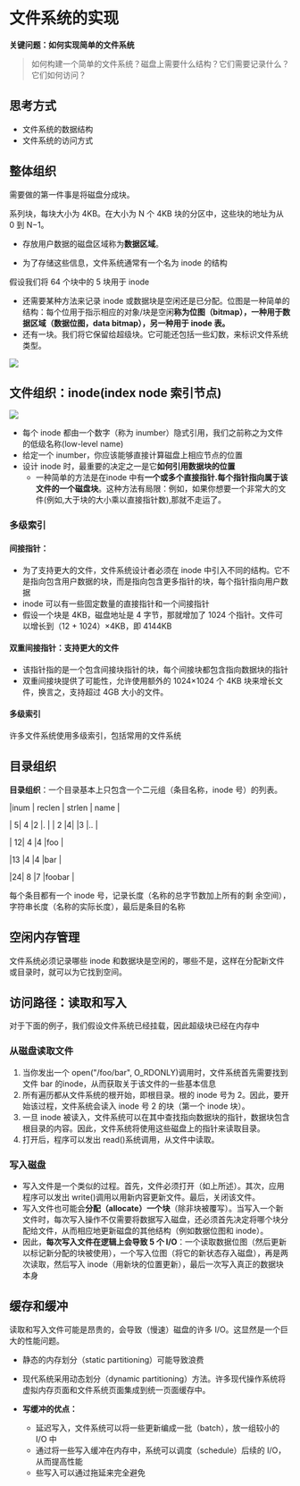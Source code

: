 # 文件系统的实现

**关键问题：如何实现简单的文件系统**

> 如何构建一个简单的文件系统？磁盘上需要什么结构？它们需要记录什么？它们如何访问？

## 思考方式

- 文件系统的数据结构
- 文件系统的访问方式



## 整体组织

需要做的第一件事是将磁盘分成块。

系列块，每块大小为 4KB。在大小为 N 个 4KB 块的分区中，这些块的地址为从 0 到 N−1。

- 存放用户数据的磁盘区域称为**数据区域**。

- 为了存储这些信息，文件系统通常有一个名为 inode 的结构

假设我们将 64 个块中的 5 块用于 inode

- 还需要某种方法来记录 inode 或数据块是空闲还是已分配。位图是一种简单的结构：每个位用于指示相应的对象/块是空闲**称为位图（bitmap），一种用于数据区域（数据位图，data bitmap），另一种用于 inode 表。**
- 还有一块。我们将它保留给超级块。它可能还包括一些幻数，来标识文件系统类型。

<img src="https://picture-house.oss-cn-beijing.aliyuncs.com/notes/2022-04-17_10-56-30.png" style="zoom:100%;" />



## 文件组织：inode(index node 索引节点)

![](https://picture-house.oss-cn-beijing.aliyuncs.com/notes/2022-04-17_10-58-54.png)

- 每个 inode 都由一个数字（称为 inumber）隐式引用，我们之前称之为文件的低级名称(low-level name)
- 给定一个 inumber，你应该能够直接计算磁盘上相应节点的位置
- 设计 inode 时，最重要的决定之一是它**如何引用数据块的位置**
  - 一种简单的方法是在inode 中有**一个或多个直接指针.每个指针指向属于该文件的一个磁盘块**。这种方法有局限：例如，如果你想要一个非常大的文件(例如,大于块的大小乘以直接指针数),那就不走运了。

### 多级索引

#### **间接指针：**

- 为了支持更大的文件，文件系统设计者必须在 inode 中引入不同的结构。它不是指向包含用户数据的块，而是指向包含更多指针的块，每个指针指向用户数据
- inode 可以有一些固定数量的直接指针和一个间接指针
- 假设一个块是 4KB，磁盘地址是 4 字节，那就增加了 1024 个指针。文件可以增长到（12 + 1024）×4KB，即 4144KB

#### 双重间接指针：支持更大的文件

- 该指针指的是一个包含间接块指针的块，每个间接块都包含指向数据块的指针
- 双重间接块提供了可能性，允许使用额外的 1024×1024 个 4KB 块来增长文件，换言之，支持超过 4GB 大小的文件。

#### 多级索引

许多文件系统使用多级索引，包括常用的文件系统



## 目录组织

**目录组织**：一个目录基本上只包含一个二元组（条目名称，inode 号）的列表。

|inum | reclen | strlen | name |

| 5| 4 |2 |. |
| 2 |4| |3 |.. |

| 12| 4 |4 |foo |

 |13 |4 |4 |bar |

 |24| 8 |7 |foobar |

每个条目都有一个 inode 号，记录长度（名称的总字节数加上所有的剩
 余空间），字符串长度（名称的实际长度），最后是条目的名称



## 空闲内存管理

文件系统必须记录哪些 inode 和数据块是空闲的，哪些不是，这样在分配新文件或目录时，就可以为它找到空间。



## 访问路径：读取和写入

对于下面的例子，我们假设文件系统已经挂载，因此超级块已经在内存中



### 从磁盘读取文件

1. 当你发出一个 open("/foo/bar", O_RDONLY)调用时，文件系统首先需要找到文件 bar 的inode，从而获取关于该文件的一些基本信息
2. 所有遍历都从文件系统的根开始，即根目录。根的 inode 号为 2。因此，要开始该过程，文件系统会读入 inode 号 2 的块（第一个 inode 块）。
3. 一旦 inode 被读入，文件系统可以在其中查找指向数据块的指针，数据块包含根目录的内容。因此，文件系统将使用这些磁盘上的指针来读取目录。
4. 打开后，程序可以发出 read()系统调用，从文件中读取。



### 写入磁盘

- 写入文件是一个类似的过程。首先，文件必须打开（如上所述）。其次，应用程序可以发出 write()调用以用新内容更新文件。最后，关闭该文件。
- 写入文件也可能会**分配（allocate）一个块**（除非块被覆写）。当写入一个新文件时，每次写入操作不仅需要将数据写入磁盘，还必须首先决定将哪个块分配给文件，从而相应地更新磁盘的其他结构（例如数据位图和 inode）。
- 因此，**每次写入文件在逻辑上会导致 5 个 I/O**：一个读取数据位图（然后更新以标记新分配的块被使用），一个写入位图（将它的新状态存入磁盘），再是两次读取，然后写入 inode（用新块的位置更新），最后一次写入真正的数据块本身



## 缓存和缓冲

读取和写入文件可能是昂贵的，会导致（慢速）磁盘的许多 I/O。这显然是一个巨大的性能问题。

- 静态的内存划分（static partitioning）可能导致浪费
- 现代系统采用动态划分（dynamic partitioning）方法。许多现代操作系统将虚拟内存页面和文件系统页面集成到统一页面缓存中。

- **写缓冲的优点：**
  - 延迟写入，文件系统可以将一些更新编成一批（batch），放一组较小的 I/O 中
  - 通过将一些写入缓冲在内存中，系统可以调度（schedule）后续的 I/O，从而提高性能
  - 些写入可以通过拖延来完全避免


